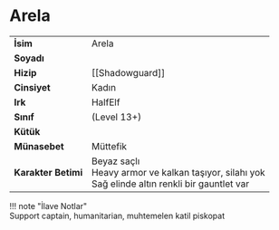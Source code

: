 # Arela   
|  |  |  
|---|---|  
| **İsim** | Arela |  
| **Soyadı** |  |  
| **Hizip** | [[Shadowguard]] |  
| **Cinsiyet** | Kadın |  
| **Irk** | HalfElf |  
| **Sınıf** | (Level 13+) |  
| **Kütük** |  |  
| **Münasebet** | Müttefik |  
| **Karakter Betimi** | Beyaz saçlı<br>Heavy armor ve kalkan taşıyor, silahı yok<br>Sağ elinde altın renkli bir gauntlet var |  
  
  
!!! note "İlave Notlar"  
	Support captain, humanitarian, muhtemelen katil piskopat  
